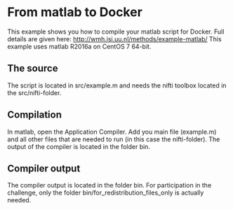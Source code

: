 # From matlab to Docker
This example shows you how to compile your matlab script for Docker. Full details are given here: http://wmh.isi.uu.nl/methods/example-matlab/ This example uses matlab R2016a on CentOS 7 64-bit.

## The source
The script is located in src/example.m and needs the nifti toolbox located in the src/nifti-folder.

## Compilation
In matlab, open the Application Compiler. Add you main file (example.m) and all other files that are needed to run (in this case the nifti-folder). The output of the compiler is located in the folder bin.

## Compiler output
The compiler output is located in the folder bin. For participation in the challenge, only the folder bin/for_redistribution_files_only is actually needed.
